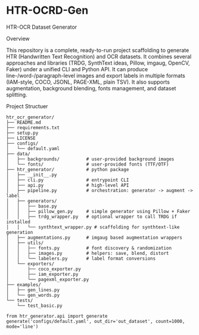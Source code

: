 # HTR-OCRD-Gen
HTR-OCR Dataset Generator

Overview

This repository is a complete, ready-to-run project scaffolding to generate HTR (Handwritten Text Recognition) and OCR datasets.
It combines several approaches and libraries (TRDG, SynthText ideas, Pillow, imgaug, OpenCV, Faker) under a unified CLI and Python API. 
It can produce line-/word-/paragraph-level images and export labels in multiple formats (IAM-style, COCO, JSONL, PAGE-XML, plain TSV). 
It also supports augmentation, background blending, fonts management, and dataset splitting.


Project Structuer 
```
htr_ocr_generator/
├── README.md
├── requirements.txt
├── setup.py
├── LICENSE
├── configs/
│   └── default.yaml
├── data/
│   ├── backgrounds/          # user-provided background images
│   └── fonts/                # user-provided fonts (TTF/OTF)
├── htr_generator/            # python package
│   ├── __init__.py
│   ├── cli.py                # entrypoint CLI
│   ├── api.py                # high-level API
│   ├── pipeline.py           # orchestration: generator -> augment -> label
│   ├── generators/
│   │   ├── base.py
│   │   ├── pillow_gen.py     # simple generator using Pillow + Faker
│   │   ├── trdg_wrapper.py   # optional wrapper to call TRDG if installed
│   │   └── synthtext_wrapper.py # scaffolding for synthtext-like generation
│   ├── augmentations.py      # imgaug based augmentation wrappers
│   ├── utils/
│   │   ├── fonts.py          # font discovery & randomization
│   │   ├── images.py         # helpers: save, blend, distort
│   │   └── labelers.py       # label format conversions
│   └── exporters/
│       ├── coco_exporter.py
│       ├── iam_exporter.py
│       └── pagexml_exporter.py
├── examples/
│   ├── gen_lines.py
│   └── gen_words.py
└── tests/
    └── test_basic.py
```



```
from htr_generator.api import generate
generate('configs/default.yaml', out_dir='out_dataset', count=1000, mode='line')
```